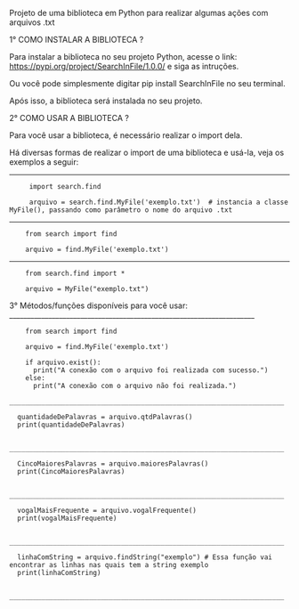 Projeto de uma biblioteca em Python para realizar algumas ações com arquivos .txt





1° COMO INSTALAR A BIBLIOTECA ?

Para instalar a biblioteca no seu projeto Python, acesse o link: https://pypi.org/project/SearchInFile/1.0.0/ e siga as intruções.

Ou você pode simplesmente digitar pip install SearchInFile no seu terminal.

Após isso, a biblioteca será instalada no seu projeto.




2° COMO USAR A BIBLIOTECA ?

Para você usar a biblioteca, é necessário realizar o import dela.

Há diversas formas de realizar o import de uma biblioteca e usá-la, veja os exemplos a seguir:

______________________________________________________________________________________________________________________________________________________

         import search.find
  
         arquivo = search.find.MyFile('exemplo.txt')  # instancia a classe MyFile(), passando como parâmetro o nome do arquivo .txt
         
_______________________________________________________________________________________________________________________________________________________
  
  
        from search import find
  
        arquivo = find.MyFile('exemplo.txt')
  
_______________________________________________________________________________________________________________________________________________________
  
        from search.find import *
        
        arquivo = MyFile("exemplo.txt")



3° Métodos/funções disponíveis para você usar:
      _____________________________________________________________________

        from search import find
  
        arquivo = find.MyFile('exemplo.txt')
        
        if arquivo.exist():
          print("A conexão com o arquivo foi realizada com sucesso.")
        else:
          print("A conexão com o arquivo não foi realizada.")
      _____________________________________________________________________
      
      quantidadeDePalavras = arquivo.qtdPalavras()
      print(quantidadeDePalavras)
      
      _____________________________________________________________________
      
      CincoMaioresPalavras = arquivo.maioresPalavras()
      print(CincoMaioresPalavras)
      
      _____________________________________________________________________
      
      vogalMaisFrequente = arquivo.vogalFrequente()
      print(vogalMaisFrequente)
      
      _____________________________________________________________________
      
      linhaComString = arquivo.findString("exemplo") # Essa função vai encontrar as linhas nas quais tem a string exemplo
      print(linhaComString)
      
      _____________________________________________________________________
